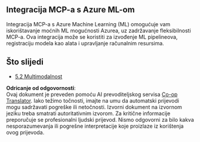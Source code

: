 <!--
CO_OP_TRANSLATOR_METADATA:
{
  "original_hash": "33daea2e41ef7635cf13c41d6a3ea773",
  "translation_date": "2025-06-13T01:22:44+00:00",
  "source_file": "05-AdvancedTopics/mcp-integration/README.md",
  "language_code": "hr"
}
-->
## Integracija MCP-a s Azure ML-om

Integracija MCP-a s Azure Machine Learning (ML) omogućuje vam iskorištavanje moćnih ML mogućnosti Azurea, uz zadržavanje fleksibilnosti MCP-a. Ova integracija može se koristiti za izvođenje ML pipelineova, registraciju modela kao alata i upravljanje računalnim resursima.

## Što slijedi

- [5.2 Multimodalnost](../mcp-multi-modality/README.md)

**Odricanje od odgovornosti**:  
Ovaj dokument je preveden pomoću AI prevoditeljskog servisa [Co-op Translator](https://github.com/Azure/co-op-translator). Iako težimo točnosti, imajte na umu da automatski prijevodi mogu sadržavati pogreške ili netočnosti. Izvorni dokument na izvornom jeziku treba smatrati autoritativnim izvorom. Za kritične informacije preporučuje se profesionalni ljudski prijevod. Nismo odgovorni za bilo kakva nesporazumevanja ili pogrešne interpretacije koje proizlaze iz korištenja ovog prijevoda.